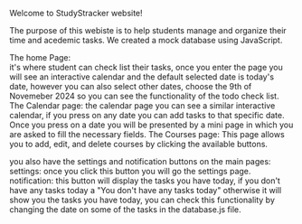 Welcome to StudyStracker website!

The purpose of this webiste is to help students manage and organize their time and acedemic tasks.
We created a mock database using JavaScript.


The home Page:  
    it's where student can check list their tasks, once you enter the page you will see an interactive calendar and the default selected date is today's date, however you can also select other dates, 
    choose the 9th of Novemeber 2024 so you can see the functionality of the todo check list.
The Calendar page:
    the calendar page you can see a similar interactive calendar, if you press on any date you can add tasks to that specific date.
    Once you press on a date you will be presented by a mini page in which you are asked to fill the necessary fields.
The Courses page:
    This page allows you to add, edit, and delete courses by clicking the available buttons.

you also have the settings and notification buttons on the main pages:
settings:
      once you click this button you will go the settings page.
notification: 
      this button will display the tasks you have today, if you don't have any tasks today a "You don't have any tasks today" otherwise it will show you the tasks you have today, you can check this 
      functionality by changing the date on some of the tasks in the database.js file.
